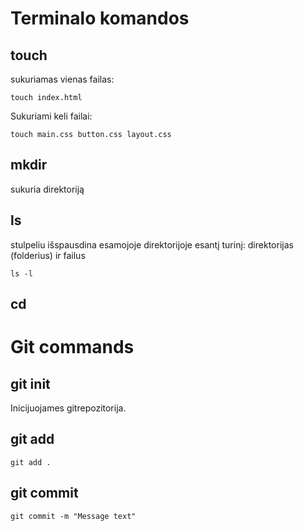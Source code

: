 # Terminalo komandos

## touch

sukuriamas vienas failas:

```
touch index.html
```

Sukuriami keli failai:

```
touch main.css button.css layout.css
```

## mkdir

sukuria direktoriją

## ls

stulpeliu išspausdina esamojoje direktorijoje esantį turinį: direktorijas (folderius) ir failus

```
ls -l
```

## cd

# Git commands

## git init

Inicijuojames gitrepozitorija.

## git add

```
git add .
```

## git commit

```
git commit -m "Message text"
```
